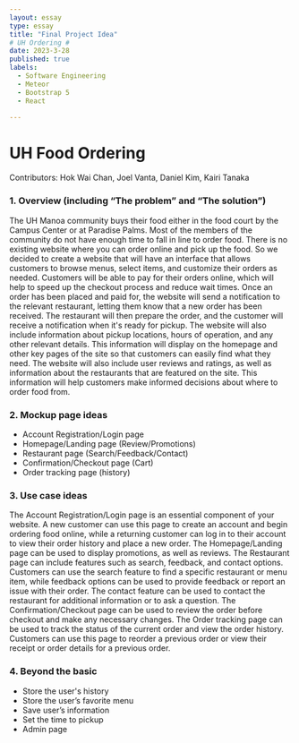 ```yaml
---
layout: essay
type: essay
title: "Final Project Idea"
# UH Ordering #
date: 2023-3-28
published: true
labels:
  - Software Engineering
  - Meteor
  - Bootstrap 5
  - React

---
```

# UH Food Ordering #

Contributors: Hok Wai Chan, Joel Vanta, Daniel Kim, Kairi Tanaka

### 1. Overview (including “The problem” and “The solution”) ###
The UH Manoa community buys their food either in the food court by the Campus Center or at Paradise Palms. Most of the members of the community do not have enough time to fall in line to order food. There is no existing website where you can order online and pick up the food. So we decided to create a website that will have an interface that allows customers to browse menus, select items, and customize their orders as needed. Customers will be able to pay for their orders online, which will help to speed up the checkout process and reduce wait times. Once an order has been placed and paid for, the website will send a notification to the relevant restaurant, letting them know that a new order has been received. The restaurant will then prepare the order, and the customer will receive a notification when it's ready for pickup. The website will also include information about pickup locations, hours of operation, and any other relevant details. This information will display on the homepage and other key pages of the site so that customers can easily find what they need. The website will also include user reviews and ratings, as well as information about the restaurants that are featured on the site. This information will help customers make informed decisions about where to order food from.

### 2. Mockup page ideas ###
* Account Registration/Login page
* Homepage/Landing page (Review/Promotions) 
* Restaurant page (Search/Feedback/Contact)
* Confirmation/Checkout page (Cart)
* Order tracking page (history)

### 3. Use case ideas ###
The Account Registration/Login page is an essential component of your website. A new customer can use this page to create an account and begin ordering food online, while a returning customer can log in to their account to view their order history and place a new order. The Homepage/Landing page can be used to display promotions, as well as reviews. The Restaurant page can include features such as search, feedback, and contact options. Customers can use the search feature to find a specific restaurant or menu item, while feedback options can be used to provide feedback or report an issue with their order. The contact feature can be used to contact the restaurant for additional information or to ask a question. The Confirmation/Checkout page can be used to review the order before checkout and make any necessary changes. The Order tracking page can be used to track the status of the current order and view the order history. Customers can use this page to reorder a previous order or view their receipt or order details for a previous order.

### 4. Beyond the basic ###
* Store the user's history
* Store the user’s favorite menu
* Save user’s information
* Set the time to pickup
* Admin page
